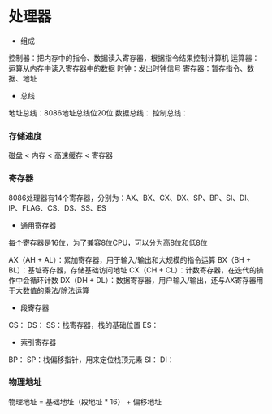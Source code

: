 
# 处理器

* 组成

控制器：把内存中的指令、数据读入寄存器，根据指令结果控制计算机
运算器：运算从内存中读入寄存器中的数据
时钟：发出时钟信号
寄存器：暂存指令、数据、地址

* 总线

地址总线：8086地址总线位20位
数据总线：
控制总线：


### 存储速度

磁盘 < 内存 < 高速缓存 < 寄存器


### 寄存器

8086处理器有14个寄存器，分别为：AX、BX、CX、DX、SP、BP、SI、DI、IP、FLAG、CS、DS、SS、ES

* 通用寄存器

每个寄存器是16位，为了兼容8位CPU，可以分为高8位和低8位

AX（AH + AL）：累加寄存器，用于输入/输出和大规模的指令运算
BX（BH + BL）：基址寄存器，存储基础访问地址
CX（CH + CL）：计数寄存器，在迭代的操作中会循环计数
DX（DH + DL）：数据寄存器，用户输入/输出，还与AX寄存器用于大数值的乘法/除法运算

* 段寄存器

CS：
DS：
SS：栈寄存器，栈的基础位置
ES：

* 索引寄存器

BP：
SP：栈偏移指针，用来定位栈顶元素
SI：
DI：


### 物理地址

物理地址 = 基础地址（段地址 * 16） + 偏移地址